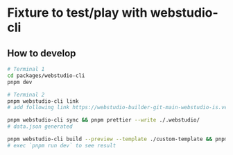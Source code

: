 # Fixture to test/play with webstudio-cli

## How to develop

```bash
# Terminal 1
cd packages/webstudio-cli
pnpm dev
```

```bash
# Terminal 2
pnpm webstudio-cli link
# add following link https://webstudio-builder-git-main-webstudio-is.vercel.app/builder/0d856812-61d8-4014-a20a-82e01c0eb8ee?authToken=d225fafb-4f20-4340-9359-c21df7c49a3f&mode=preview

pnpm webstudio-cli sync && pnpm prettier --write ./.webstudio/
# data.json generated

pnpm webstudio-cli build --preview --template ./custom-template && pnpm prettier --write ./app/
# exec `pnpm run dev` to see result
```
